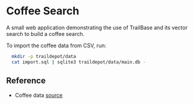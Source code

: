 # Coffee Search

A small web application demonstrating the use of TrailBase and its vector
search to build a coffee search.

To import the coffee data from CSV, run:

```bash
  mkdir -p traildepot/data
  cat import.sql | sqlite3 traildepot/data/main.db -
```

## Reference

* Coffee data [source](https://github.com/jldbc/coffee-quality-database/blob/master/data/arabica_data_cleaned.csv)
